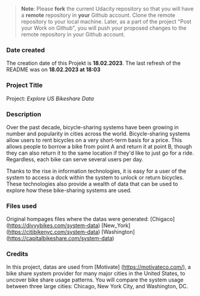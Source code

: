 >**Note**: Please **fork** the current Udacity repository so that you will have a **remote** repository in **your** Github account. Clone the remote repository to your local machine. Later, as a part of the project "Post your Work on Github", you will push your proposed changes to the remote repository in your Github account.

### Date created
The creation date of this Projekt is **18.02.2023**.
The last refresh of the README was on **18.02.2023 at 18:03**

### Project Title
Project: _Explore US Bikeshare Data_

### Description
Over the past decade, bicycle-sharing systems have been growing in number and popularity in cities across the world. Bicycle-sharing systems allow users to rent bicycles on a very short-term basis for a price. This allows people to borrow a bike from point A and return it at point B, though they can also return it to the same location if they'd like to just go for a ride. Regardless, each bike can serve several users per day.

Thanks to the rise in information technologies, it is easy for a user of the system to access a dock within the system to unlock or return bicycles. These technologies also provide a wealth of data that can be used to explore how these bike-sharing systems are used.

### Files used
Original hompages files where the datas were generated: 
[Chigaco] (https://divvybikes.com/system-data)
[New_York] (https://citibikenyc.com/system-data)
[Washington] (https://capitalbikeshare.com/system-data)

### Credits
In this project, datas are used from [Motivate] (https://motivateco.com/), a bike share system provider for many major cities in the United States, to uncover bike share usage patterns. You will compare the system usage between three large cities: Chicago, New York City, and Washington, DC.

